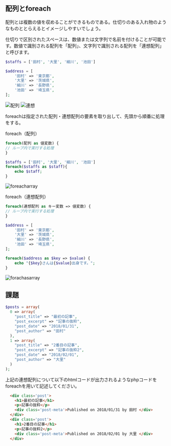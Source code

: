 ## 配列とforeach

配列とは複数の値を収めることができるものである。仕切りのある入れ物のようなものととらえるとイメージしやすいでしょう。

仕切りで区別されたスペースは、数値または文字列で名前を付けることが可能です。数値で識別される配列を「配列」、文字列で識別される配列を「連想配列」と呼びます。

```php
$staffs = ['田村', '大里', '細川', '池田']

$address = [
    '田村' => '東京都',
    '大里' => '茨城県',
    '細川' => '長野県',
    '池田' => '埼玉県',
];
```
![配列](https://user-images.githubusercontent.com/35711528/35656505-1f7f0134-073b-11e8-80c5-aeb54205f36e.png)
![連想](https://user-images.githubusercontent.com/35711528/35656511-255d4bb0-073b-11e8-9f8e-7bdda9e4af9d.png)


foreachは指定された配列・連想配列の要素を取り出して、先頭から順番に処理をする。

foreach（配列）
```php
foreach(配列 as 値変数) {
// ループ内で実行する処理
}
```

```php
$staffs = ['田村', '大里', '細川', '池田']
foreach($staffs as $staff){
    echo $staff;
}
```

![foreacharray](https://user-images.githubusercontent.com/35711528/35656521-2c216f6c-073b-11e8-8845-a94bd57517c6.png)

foreach（連想配列）
```php
foreach(連想配列 as キー変数 => 値変数) {
// ループ内で実行する処理
}
```
```php
$address = [
    '田村' => '東京都',
    '大里' => '茨城県',
    '細川' => '長野県',
    '池田' => '埼玉県',
];

foreach($address as $key => $value) {
    echo "{$key}さんは{$value}出身です。";
}
```

![forachasarray](https://user-images.githubusercontent.com/35711528/35656990-7b7b4824-073d-11e8-9253-760191a1454d.png)

## 課題
```php
$posts = array(
  0 => array(
    "post_title" => "最初の記事",
    "post_excerpt" => "記事の抜粋",
    "post_date" => "2018/01/31",
    "post_author" => "田村"
  ),
  1 => array(
    "post_title" => "2番目の記事",
    "post_excerpt" => "記事の抜粋2",
    "post_date" => "2018/02/01",
    "post_author" => "大里"
  )
);

```
上記の連想配列について以下のhtmlコードが出力されるようなphpコードをforeachを用いて記述してください。
```html
  <div class='post'>
    <h1>最初の記事</h1>
    <p>記事の抜粋</p>
    <div class='post-meta'>Published on 2018/01/31 by 田村 </div>
  </div>
  <div class='post'>
    <h1>2番目の記事</h1>
    <p>記事の抜粋2</p>
    <div class='post-meta'>Published on 2018/02/01 by 大里 </div>
  </div>
```

